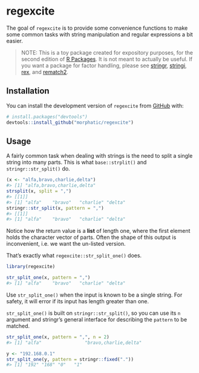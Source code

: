 
<!-- README.md is generated from README.Rmd. Please edit that file -->

# regexcite

<!-- badges: start -->
<!-- badges: end -->

The goal of `regexcite` is to provide some convenience functions to make
some common tasks with string manipulation and regular expressions a bit
easier.

> NOTE: This is a toy package created for expository purposes, for the
> second edition of [R Packages](https://r-pkgs.org). It is not meant to
> actually be useful. If you want a package for factor handling, please
> see [stringr](https://stringr.tidyverse.org),
> [stringi](https://stringi.gagolewski.com/),
> [rex](https://cran.r-project.org/package=rex), and
> [rematch2](https://cran.r-project.org/package=rematch2).

## Installation

You can install the development version of `regexcite` from
[GitHub](https://github.com/) with:

``` r
# install.packages("devtools")
devtools::install_github("morphatic/regexcite")
```

## Usage

A fairly common task when dealing with strings is the need to split a
single string into many parts. This is what `base::strplit()` and
`stringr::str_split()` do.

``` r
(x <- "alfa,bravo,charlie,delta")
#> [1] "alfa,bravo,charlie,delta"
strsplit(x, split = ",")
#> [[1]]
#> [1] "alfa"    "bravo"   "charlie" "delta"
stringr::str_split(x, pattern = ",")
#> [[1]]
#> [1] "alfa"    "bravo"   "charlie" "delta"
```

Notice how the return value is a **list** of length one, where the first
element holds the character vector of parts. Often the shape of this
output is inconvenient, i.e. we want the un-listed version.

That’s exactly what `regexcite::str_split_one()` does.

``` r
library(regexcite)

str_split_one(x, pattern = ",")
#> [1] "alfa"    "bravo"   "charlie" "delta"
```

Use `str_split_one()` when the input is known to be a single string. For
safety, it will error if its input has length greater than one.

`str_split_one()` is built on `stringr::str_split()`, so you can use its
`n` argument and stringr’s general interface for describing the
`pattern` to be matched.

``` r
str_split_one(x, pattern = ",", n = 2)
#> [1] "alfa"                "bravo,charlie,delta"

y <- "192.168.0.1"
str_split_one(y, pattern = stringr::fixed("."))
#> [1] "192" "168" "0"   "1"
```
